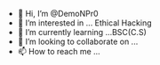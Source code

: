- 👋 Hi, I’m @DemoNPr0
- 👀 I’m interested in ... Ethical Hacking
- 🌱 I’m currently learning ...BSC(C.S)
- 💞️ I’m looking to collaborate on ...
- 📫 How to reach me ...

<!---
DemoNPr0/DemoNPr0 is a ✨ special ✨ repository because its `README.md` (this file) appears on your GitHub profile.
You can click the Preview link to take a look at your changes.
--->
